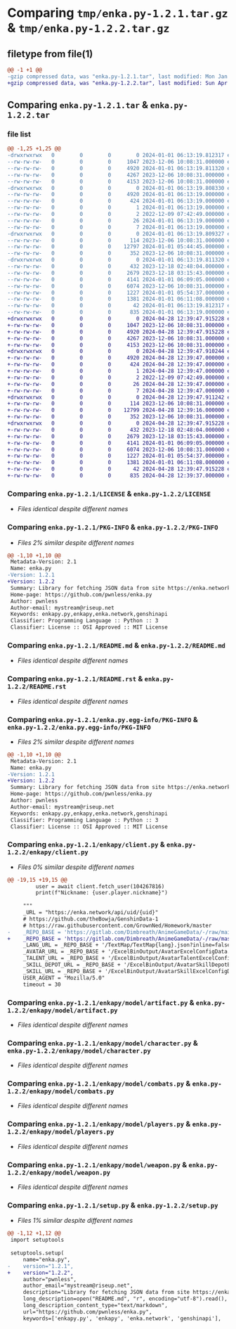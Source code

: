 # Comparing `tmp/enka.py-1.2.1.tar.gz` & `tmp/enka.py-1.2.2.tar.gz`

## filetype from file(1)

```diff
@@ -1 +1 @@
-gzip compressed data, was "enka.py-1.2.1.tar", last modified: Mon Jan  1 06:13:19 2024, max compression
+gzip compressed data, was "enka.py-1.2.2.tar", last modified: Sun Apr 28 12:39:47 2024, max compression
```

## Comparing `enka.py-1.2.1.tar` & `enka.py-1.2.2.tar`

### file list

```diff
@@ -1,25 +1,25 @@
-drwxrwxrwx   0        0        0        0 2024-01-01 06:13:19.812317 enka.py-1.2.1/
--rw-rw-rw-   0        0        0     1047 2023-12-06 10:08:31.000000 enka.py-1.2.1/LICENSE
--rw-rw-rw-   0        0        0     4920 2024-01-01 06:13:19.811320 enka.py-1.2.1/PKG-INFO
--rw-rw-rw-   0        0        0     4267 2023-12-06 10:08:31.000000 enka.py-1.2.1/README.md
--rw-rw-rw-   0        0        0     4153 2023-12-06 10:08:31.000000 enka.py-1.2.1/README.rst
-drwxrwxrwx   0        0        0        0 2024-01-01 06:13:19.808330 enka.py-1.2.1/enka.py.egg-info/
--rw-rw-rw-   0        0        0     4920 2024-01-01 06:13:19.000000 enka.py-1.2.1/enka.py.egg-info/PKG-INFO
--rw-rw-rw-   0        0        0      424 2024-01-01 06:13:19.000000 enka.py-1.2.1/enka.py.egg-info/SOURCES.txt
--rw-rw-rw-   0        0        0        1 2024-01-01 06:13:19.000000 enka.py-1.2.1/enka.py.egg-info/dependency_links.txt
--rw-rw-rw-   0        0        0        2 2022-12-09 07:42:49.000000 enka.py-1.2.1/enka.py.egg-info/not-zip-safe
--rw-rw-rw-   0        0        0       26 2024-01-01 06:13:19.000000 enka.py-1.2.1/enka.py.egg-info/requires.txt
--rw-rw-rw-   0        0        0        7 2024-01-01 06:13:19.000000 enka.py-1.2.1/enka.py.egg-info/top_level.txt
-drwxrwxrwx   0        0        0        0 2024-01-01 06:13:19.809327 enka.py-1.2.1/enkapy/
--rw-rw-rw-   0        0        0      114 2023-12-06 10:08:31.000000 enka.py-1.2.1/enkapy/__init__.py
--rw-rw-rw-   0        0        0    12797 2024-01-01 05:44:45.000000 enka.py-1.2.1/enkapy/client.py
--rw-rw-rw-   0        0        0      352 2023-12-06 10:08:31.000000 enka.py-1.2.1/enkapy/exception.py
-drwxrwxrwx   0        0        0        0 2024-01-01 06:13:19.811320 enka.py-1.2.1/enkapy/model/
--rw-rw-rw-   0        0        0      432 2023-12-18 02:48:04.000000 enka.py-1.2.1/enkapy/model/__init__.py
--rw-rw-rw-   0        0        0     2679 2023-12-18 03:15:43.000000 enka.py-1.2.1/enkapy/model/artifact.py
--rw-rw-rw-   0        0        0     4141 2024-01-01 06:09:05.000000 enka.py-1.2.1/enkapy/model/character.py
--rw-rw-rw-   0        0        0     6074 2023-12-06 10:08:31.000000 enka.py-1.2.1/enkapy/model/combats.py
--rw-rw-rw-   0        0        0     1227 2024-01-01 05:54:37.000000 enka.py-1.2.1/enkapy/model/players.py
--rw-rw-rw-   0        0        0     1381 2024-01-01 06:11:08.000000 enka.py-1.2.1/enkapy/model/weapon.py
--rw-rw-rw-   0        0        0       42 2024-01-01 06:13:19.812317 enka.py-1.2.1/setup.cfg
--rw-rw-rw-   0        0        0      835 2024-01-01 06:13:19.000000 enka.py-1.2.1/setup.py
+drwxrwxrwx   0        0        0        0 2024-04-28 12:39:47.915228 enka.py-1.2.2/
+-rw-rw-rw-   0        0        0     1047 2023-12-06 10:08:31.000000 enka.py-1.2.2/LICENSE
+-rw-rw-rw-   0        0        0     4920 2024-04-28 12:39:47.915228 enka.py-1.2.2/PKG-INFO
+-rw-rw-rw-   0        0        0     4267 2023-12-06 10:08:31.000000 enka.py-1.2.2/README.md
+-rw-rw-rw-   0        0        0     4153 2023-12-06 10:08:31.000000 enka.py-1.2.2/README.rst
+drwxrwxrwx   0        0        0        0 2024-04-28 12:39:47.910244 enka.py-1.2.2/enka.py.egg-info/
+-rw-rw-rw-   0        0        0     4920 2024-04-28 12:39:47.000000 enka.py-1.2.2/enka.py.egg-info/PKG-INFO
+-rw-rw-rw-   0        0        0      424 2024-04-28 12:39:47.000000 enka.py-1.2.2/enka.py.egg-info/SOURCES.txt
+-rw-rw-rw-   0        0        0        1 2024-04-28 12:39:47.000000 enka.py-1.2.2/enka.py.egg-info/dependency_links.txt
+-rw-rw-rw-   0        0        0        2 2022-12-09 07:42:49.000000 enka.py-1.2.2/enka.py.egg-info/not-zip-safe
+-rw-rw-rw-   0        0        0       26 2024-04-28 12:39:47.000000 enka.py-1.2.2/enka.py.egg-info/requires.txt
+-rw-rw-rw-   0        0        0        7 2024-04-28 12:39:47.000000 enka.py-1.2.2/enka.py.egg-info/top_level.txt
+drwxrwxrwx   0        0        0        0 2024-04-28 12:39:47.911242 enka.py-1.2.2/enkapy/
+-rw-rw-rw-   0        0        0      114 2023-12-06 10:08:31.000000 enka.py-1.2.2/enkapy/__init__.py
+-rw-rw-rw-   0        0        0    12799 2024-04-28 12:39:16.000000 enka.py-1.2.2/enkapy/client.py
+-rw-rw-rw-   0        0        0      352 2023-12-06 10:08:31.000000 enka.py-1.2.2/enkapy/exception.py
+drwxrwxrwx   0        0        0        0 2024-04-28 12:39:47.915228 enka.py-1.2.2/enkapy/model/
+-rw-rw-rw-   0        0        0      432 2023-12-18 02:48:04.000000 enka.py-1.2.2/enkapy/model/__init__.py
+-rw-rw-rw-   0        0        0     2679 2023-12-18 03:15:43.000000 enka.py-1.2.2/enkapy/model/artifact.py
+-rw-rw-rw-   0        0        0     4141 2024-01-01 06:09:05.000000 enka.py-1.2.2/enkapy/model/character.py
+-rw-rw-rw-   0        0        0     6074 2023-12-06 10:08:31.000000 enka.py-1.2.2/enkapy/model/combats.py
+-rw-rw-rw-   0        0        0     1227 2024-01-01 05:54:37.000000 enka.py-1.2.2/enkapy/model/players.py
+-rw-rw-rw-   0        0        0     1381 2024-01-01 06:11:08.000000 enka.py-1.2.2/enkapy/model/weapon.py
+-rw-rw-rw-   0        0        0       42 2024-04-28 12:39:47.915228 enka.py-1.2.2/setup.cfg
+-rw-rw-rw-   0        0        0      835 2024-04-28 12:39:37.000000 enka.py-1.2.2/setup.py
```

### Comparing `enka.py-1.2.1/LICENSE` & `enka.py-1.2.2/LICENSE`

 * *Files identical despite different names*

### Comparing `enka.py-1.2.1/PKG-INFO` & `enka.py-1.2.2/PKG-INFO`

 * *Files 2% similar despite different names*

```diff
@@ -1,10 +1,10 @@
 Metadata-Version: 2.1
 Name: enka.py
-Version: 1.2.1
+Version: 1.2.2
 Summary: Library for fetching JSON data from site https://enka.network/
 Home-page: https://github.com/pwnless/enka.py
 Author: pwnless
 Author-email: mystream@riseup.net
 Keywords: enkapy.py,enkapy,enka.network,genshinapi
 Classifier: Programming Language :: Python :: 3
 Classifier: License :: OSI Approved :: MIT License
```

### Comparing `enka.py-1.2.1/README.md` & `enka.py-1.2.2/README.md`

 * *Files identical despite different names*

### Comparing `enka.py-1.2.1/README.rst` & `enka.py-1.2.2/README.rst`

 * *Files identical despite different names*

### Comparing `enka.py-1.2.1/enka.py.egg-info/PKG-INFO` & `enka.py-1.2.2/enka.py.egg-info/PKG-INFO`

 * *Files 2% similar despite different names*

```diff
@@ -1,10 +1,10 @@
 Metadata-Version: 2.1
 Name: enka.py
-Version: 1.2.1
+Version: 1.2.2
 Summary: Library for fetching JSON data from site https://enka.network/
 Home-page: https://github.com/pwnless/enka.py
 Author: pwnless
 Author-email: mystream@riseup.net
 Keywords: enkapy.py,enkapy,enka.network,genshinapi
 Classifier: Programming Language :: Python :: 3
 Classifier: License :: OSI Approved :: MIT License
```

### Comparing `enka.py-1.2.1/enkapy/client.py` & `enka.py-1.2.2/enkapy/client.py`

 * *Files 0% similar despite different names*

```diff
@@ -19,15 +19,15 @@
         user = await client.fetch_user(104267816)
         print(f"Nickname: {user.player.nickname}")
 
     """
     _URL = "https://enka.network/api/uid/{uid}"
     # https://github.com/theBowja/GenshinData-1
     # https://raw.githubusercontent.com/GrownNed/Homework/master
-    _REPO_BASE = 'https://gitlab.com/Dimbreath/AnimeGameData/-/raw/main'
+    _REPO_BASE = 'https://gitlab.com/Dimbreath/AnimeGameData/-/raw/master'
     _LANG_URL = _REPO_BASE + '/TextMap/TextMap{lang}.json?inline=false'
     _AVATAR_URL = _REPO_BASE + '/ExcelBinOutput/AvatarExcelConfigData.json?inline=false'
     _TALENT_URL = _REPO_BASE + '/ExcelBinOutput/AvatarTalentExcelConfigData.json?inline=false'
     _SKILL_DEPOT_URL = _REPO_BASE + '/ExcelBinOutput/AvatarSkillDepotExcelConfigData.json?inline=false'
     _SKILL_URL = _REPO_BASE + '/ExcelBinOutput/AvatarSkillExcelConfigData.json?inline=false'
     USER_AGENT = "Mozilla/5.0"
     timeout = 30
```

### Comparing `enka.py-1.2.1/enkapy/model/artifact.py` & `enka.py-1.2.2/enkapy/model/artifact.py`

 * *Files identical despite different names*

### Comparing `enka.py-1.2.1/enkapy/model/character.py` & `enka.py-1.2.2/enkapy/model/character.py`

 * *Files identical despite different names*

### Comparing `enka.py-1.2.1/enkapy/model/combats.py` & `enka.py-1.2.2/enkapy/model/combats.py`

 * *Files identical despite different names*

### Comparing `enka.py-1.2.1/enkapy/model/players.py` & `enka.py-1.2.2/enkapy/model/players.py`

 * *Files identical despite different names*

### Comparing `enka.py-1.2.1/enkapy/model/weapon.py` & `enka.py-1.2.2/enkapy/model/weapon.py`

 * *Files identical despite different names*

### Comparing `enka.py-1.2.1/setup.py` & `enka.py-1.2.2/setup.py`

 * *Files 1% similar despite different names*

```diff
@@ -1,12 +1,12 @@
 import setuptools
 
 setuptools.setup(
     name="enka.py",
-    version="1.2.1",
+    version="1.2.2",
     author="pwnless",
     author_email="mystream@riseup.net",
     description="Library for fetching JSON data from site https://enka.network/",
     long_description=open("README.md", "r", encoding="utf-8").read(),
     long_description_content_type="text/markdown",
     url="https://github.com/pwnless/enka.py",
     keywords=['enkapy.py', 'enkapy', 'enka.network', 'genshinapi'],
```

